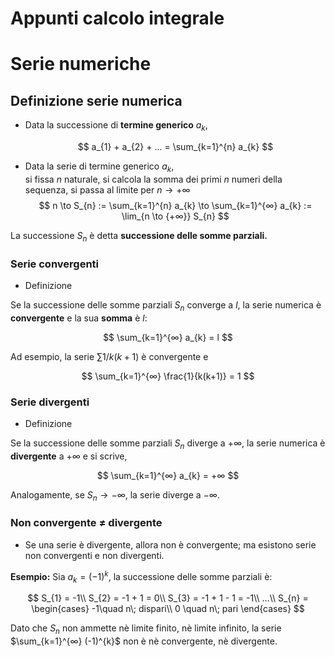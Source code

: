 # Appunti calcolo integrale

# Serie numeriche

## Definizione serie numerica

- Data la successione di **termine generico** $a_{k}$,

  $$
  a_{1} + a_{2} + ... = \sum_{k=1}^{n} a_{k}
  $$

- Data la serie di termine generico $a_{k}$,\
  si fissa _n_ naturale, si calcola la somma dei primi _n_ numeri
  della sequenza, si passa al limite per $n \to +∞$
  $$
  n \to S_{n} := \sum_{k=1}^{n} a_{k} \to \sum_{k=1}^{∞}
  a_{k} := \lim_{n \to {+∞}} S_{n}
  $$

La successione $S_{n}$ è detta **successione delle somme parziali.**

### Serie convergenti

- Definizione

Se la successione delle somme parziali $S_{n}$ converge a $l$,
la serie numerica è **convergente** e la sua **somma** è $l$\:

$$
  \sum_{k=1}^{∞} a_{k} = l
$$

Ad esempio, la serie $\sum 1/k(k+1)$ è convergente e

$$
  \sum_{k=1}^{∞} \frac{1}{k(k+1)} = 1
$$

### Serie divergenti

- Definizione

Se la successione delle somme parziali $S_{n}$ diverge a
$+∞$, la serie numerica è **divergente** a $+∞$ e si scrive\,

$$
  \sum_{k=1}^{∞} a_{k} = +∞
$$

Analogamente, se $S_{n} \to -∞$, la serie diverge a $-∞$.

### Non convergente $\ne$ divergente

- Se una serie è divergente, allora non è convergente; ma esistono
  serie non convergenti e non divergenti.

**Esempio:** Sia $a_{k} = (-1)^{k}$\, la successione delle somme
parziali è\:

$$
  S_{1} = -1\\
  S_{2} = -1 + 1 = 0\\
  S_{3} = -1 + 1 - 1 = -1\\
  ...\\
  S_{n} = \begin{cases}
  -1\quad n\; dispari\\
  0 \quad n\; pari
  \end{cases}
$$

Dato che $S_{n}$ non ammette nè limite finito, nè limite infinito,
la serie $\sum_{k=1}^{∞} (-1)^{k}$ non è nè convergente,
nè divergente.
